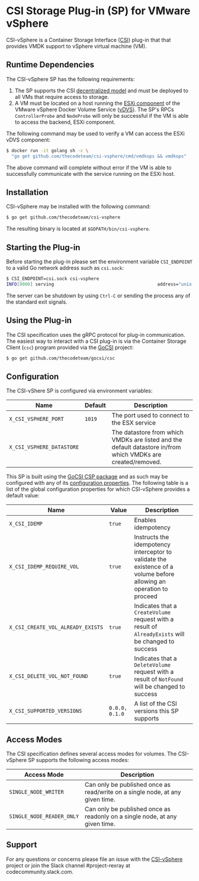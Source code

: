 # CSI Storage Plug-in (SP) for VMware vSphere
CSI-vSphere is a Container Storage Interface
([CSI](https://github.com/container-storage-interface/spec)) plug-in
that that provides VMDK support to vSphere virtual machine (VM).

## Runtime Dependencies
The CSI-vSphere SP has the following requirements:
1. The SP supports the CSI [decentralized model](https://github.com/container-storage-interface/spec/blob/master/spec.md#architecture) and must be deployed to all VMs that require access to storage.
2. A VM must be located on a host running the
[ESXi component](http://vmware.github.io/docker-volume-vsphere/documentation/prerequisite.html#vsphere-installation-bundle-vib)
of the VMware vSphere Docker Volume Service ([vDVS](http://vmware.github.io/docker-volume-vsphere/documentation/index.html)).
The SP's RPCs `ControllerProbe` and `NodeProbe` will only be successful if the VM is able to access the backend, ESXi component.

The following command may be used to verify a VM can access the ESXi vDVS component:

```bash
$ docker run -it golang sh -c \
  "go get github.com/thecodeteam/csi-vsphere/cmd/vmdkops && vmdkops"
```

The above command will complete without error if the VM is able to successfully
communicate with the service running on the ESXi host.

## Installation
CSI-vSphere may be installed with the following command:

```bash
$ go get github.com/thecodeteam/csi-vsphere
```

The resulting binary is located at `$GOPATH/bin/csi-vsphere`.

## Starting the Plug-in
Before starting the plug-in please set the environment variable
`CSI_ENDPOINT` to a valid Go network address such as `csi.sock`:

```bash
$ CSI_ENDPOINT=csi.sock csi-vsphere
INFO[0000] serving                                       address="unix://csi.sock"
```

The server can be shutdown by using `Ctrl-C` or sending the process
any of the standard exit signals.

## Using the Plug-in
The CSI specification uses the gRPC protocol for plug-in communication.
The easiest way to interact with a CSI plug-in is via the Container
Storage Client (`csc`) program provided via the
[GoCSI](https://github.com/thecodeteam/gocsi) project:

```bash
$ go get github.com/thecodeteam/gocsi/csc
```

## Configuration
The CSI-vShere SP is configured via environment variables:

| Name | Default | Description |
|------|---------|-------------|
| `X_CSI_VSPHERE_PORT` | `1019` | The port used to connect to the ESX service |
| `X_CSI_VSPHERE_DATASTORE` | | The datastore from which VMDKs are listed and the default datastore in/from which VMDKs are created/removed. |

This SP is built using the
[GoCSI CSP package](https://github.com/thecodeteam/gocsi/tree/master/csp)
and as such may be configured with any of its
[configuration properties](https://github.com/thecodeteam/gocsi/tree/master/csp#configuration).
The following table is a list of the global configuration properties for
which CSI-vSphere provides a default value:

| Name | Value | Description |
|------|---------|-----------|
| `X_CSI_IDEMP` | `true` | Enables idempotency |
| `X_CSI_IDEMP_REQUIRE_VOL` | `true` | Instructs the idempotency interceptor to validate the existence of a volume before allowing an operation to proceed |
| `X_CSI_CREATE_VOL_ALREADY_EXISTS` | `true` | Indicates that a `CreateVolume` request with a result of `AlreadyExists` will be changed to success |
| `X_CSI_DELETE_VOL_NOT_FOUND` | `true` | Indicates that a `DeleteVolume` request with a result of `NotFound` will be changed to success |
| `X_CSI_SUPPORTED_VERSIONS` | `0.0.0, 0.1.0` | A list of the CSI versions this SP supports |

## Access Modes
The CSI specification defines several access modes for volumes. The CSI-vSphere SP
supports the following access modes:

| Access Mode | Description |
|-------------|-------------|
| `SINGLE_NODE_WRITER` | Can only be published once as read/write on a single node, at any given time. |
| `SINGLE_NODE_READER_ONLY` | Can only be published once as readonly on a single node, at any given time. |

## Support
For any questions or concerns please file an issue with the
[CSI-vSphere](https://github.com/thecodeteam/csi-vsphere/issues) project or join
the Slack channel #project-rexray at codecommunity.slack.com.
